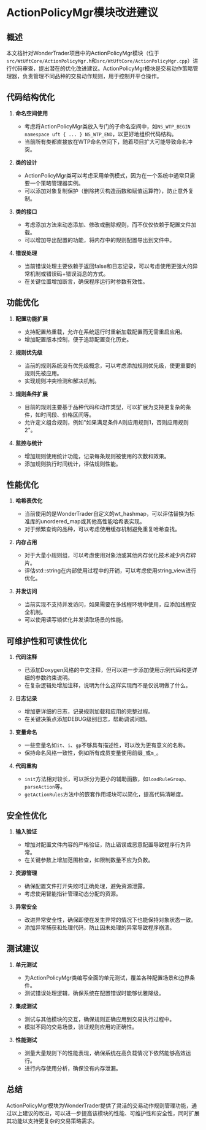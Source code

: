 # ActionPolicyMgr模块改进建议

## 概述

本文档针对WonderTrader项目中的ActionPolicyMgr模块（位于`src/WtUftCore/ActionPolicyMgr.h`和`src/WtUftCore/ActionPolicyMgr.cpp`）进行代码审查，提出潜在的优化改进建议。ActionPolicyMgr模块是交易动作策略管理器，负责管理不同品种的交易动作规则，用于控制开平仓操作。

## 代码结构优化

1. **命名空间使用**
   - 考虑将ActionPolicyMgr类放入专门的子命名空间中，如`NS_WTP_BEGIN namespace uft { ... } NS_WTP_END`，以更好地组织代码结构。
   - 当前所有类都直接放在WTP命名空间下，随着项目扩大可能导致命名冲突。

2. **类的设计**
   - ActionPolicyMgr类可以考虑采用单例模式，因为在一个系统中通常只需要一个策略管理器实例。
   - 可以添加对象复制保护（删除拷贝构造函数和赋值运算符），防止意外复制。

3. **类的接口**
   - 考虑添加方法来动态添加、修改或删除规则，而不仅仅依赖于配置文件加载。
   - 可以增加导出配置的功能，将内存中的规则配置导出到文件中。

4. **错误处理**
   - 当前错误处理主要依赖于返回false和日志记录，可以考虑使用更强大的异常机制或错误码+错误消息的方式。
   - 在关键位置增加断言，确保程序运行时参数有效性。

## 功能优化

1. **配置功能扩展**
   - 支持配置热重载，允许在系统运行时重新加载配置而无需重启应用。
   - 增加配置版本控制，便于追踪配置变化历史。

2. **规则优先级**
   - 当前的规则系统没有优先级概念，可以考虑添加规则优先级，使更重要的规则先被应用。
   - 实现规则冲突检测和解决机制。

3. **规则条件扩展**
   - 目前的规则主要基于品种代码和动作类型，可以扩展为支持更复杂的条件，如时间段、价格区间等。
   - 允许定义组合规则，例如"如果满足条件A则应用规则1，否则应用规则2"。

4. **监控与统计**
   - 增加规则使用统计功能，记录每条规则被使用的次数和效果。
   - 添加规则执行时间统计，评估规则性能。

## 性能优化

1. **哈希表优化**
   - 当前使用的是WonderTrader自定义的wt_hashmap，可以评估替换为标准库的unordered_map或其他高性能哈希表实现。
   - 对于频繁查询的品种，可以考虑使用缓存机制避免重复哈希查找。

2. **内存占用**
   - 对于大量小规则组，可以考虑使用对象池或其他内存优化技术减少内存碎片。
   - 评估std::string在内部使用过程中的开销，可以考虑使用string_view进行优化。

3. **并发访问**
   - 当前实现不支持并发访问，如果需要在多线程环境中使用，应添加线程安全机制。
   - 可以使用读写锁优化并发读取场景的性能。

## 可维护性和可读性优化

1. **代码注释**
   - 已添加Doxygen风格的中文注释，但可以进一步添加使用示例代码和更详细的参数约束说明。
   - 在复杂逻辑处增加注释，说明为什么这样实现而不是仅说明做了什么。

2. **日志记录**
   - 增加更详细的日志，记录规则加载和应用的完整过程。
   - 在关键决策点添加DEBUG级别日志，帮助调试问题。

3. **变量命名**
   - 一些变量名如`it`、`i`、`gp`不够具有描述性，可以改为更有意义的名称。
   - 保持命名风格一致性，例如所有成员变量使用前缀`_`或`m_`。

4. **代码重构**
   - `init`方法相对较长，可以拆分为更小的辅助函数，如`loadRuleGroup`、`parseAction`等。
   - `getActionRules`方法中的嵌套作用域块可以简化，提高代码清晰度。

## 安全性优化

1. **输入验证**
   - 增加对配置文件内容的严格验证，防止错误或恶意配置导致程序行为异常。
   - 在关键参数上增加范围检查，如限制数量不应为负数。

2. **资源管理**
   - 确保配置文件打开失败时正确处理，避免资源泄露。
   - 考虑使用智能指针管理动态分配的资源。

3. **异常安全**
   - 改进异常安全性，确保即使在发生异常的情况下也能保持对象状态一致。
   - 添加异常捕获和处理代码，防止因未处理的异常导致程序崩溃。

## 测试建议

1. **单元测试**
   - 为ActionPolicyMgr类编写全面的单元测试，覆盖各种配置场景和边界条件。
   - 测试错误处理逻辑，确保系统在配置错误时能够优雅降级。

2. **集成测试**
   - 测试与其他模块的交互，确保规则正确应用到交易执行过程中。
   - 模拟不同的交易场景，验证规则应用的正确性。

3. **性能测试**
   - 测量大量规则下的性能表现，确保系统在高负载情况下依然能够高效运行。
   - 进行内存使用分析，确保没有内存泄漏。

## 总结

ActionPolicyMgr模块为WonderTrader提供了灵活的交易动作规则管理功能，通过以上建议的改进，可以进一步提高该模块的性能、可维护性和安全性，同时扩展其功能以支持更复杂的交易策略需求。
